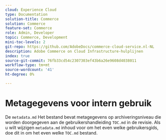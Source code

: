 ```yaml
---
cloud: Experience Cloud
type: Documentation
solution-title: Commerce
solution: Commerce
feature-set: Commerce
role: Admin, Developer
topic: Commerce, Development
mini-toc-levels: 2
git-repo: https://github.com/AdobeDocs/commerce-cloud-service.nl-NL
description: Adobe Commerce on Cloud Infrastructure-hulplijnen
index: true
source-git-commit: 76fb33cd54c2307303ef43b6a26e9608d4038011
workflow-type: tm+mt
source-wordcount: '41'
ht-degree: 0%

---
```



# Metagegevens voor intern gebruik

De `metadata.md` Het bestand bevat metagegevens op archiveringsniveau die worden doorgegeven aan de gebruikershandleiding `TOC.md` in de revisie. Als u wilt wijzigen `metadata.md` inhoud voor om het even welke gebruikersgids, doe dit in om het even welke `TOC.md` bestand.
